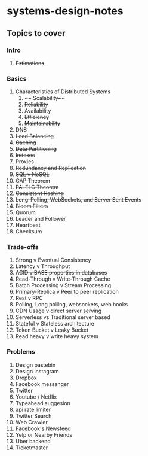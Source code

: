 # systems-design-notes

## Topics to cover

### Intro

1. ~~Estimations~~

### Basics

1. ~~Characteristics of Distributed Systems~~
   1. ~~ Scalability~~
   2. ~~Reliability~~
   3. ~~Availability~~
   4. ~~Efficiency~~
   5. ~~Maintainability~~
1. ~~DNS~~
1. ~~Load Balancing~~
1. ~~Caching~~
1. ~~Data Partitioning~~
1. ~~Indexes~~
1. ~~Proxies~~
1. ~~Redundancy and Replication~~
1. ~~SQL v NoSQL~~
1. ~~CAP Theorem~~
1. ~~PALELC Theorem~~
1. ~~Consistent Hashing~~
1. ~~Long-Polling, WebSockets, and Server Sent Events~~
1. ~~Bloom Filters~~
1. Quorum
1. Leader and Follower
1. Heartbeat
1. Checksum

### Trade-offs

1. Strong v Eventual Consistency
1. Latency v Throughput
1. ~~ACID v BASE properties in databases~~
1. Read-Through v Write-Through Cache
1. Batch Processing v Stream Processing
1. Primary-Replica v Peer to peer replication
1. Rest v RPC
1. Polling, Long polling, websockets, web hooks
1. CDN Usage v direct server serving
1. Serverless vs Traditional server based
1. Stateful v Stateless architecture
1. Token Bucket v Leaky Bucket
1. Read heavy v write heavy system

### Problems

1. Design pastebin
1. Design instagram
1. Dropbox
1. Facebook messanger
1. Twitter
1. Youtube / Netflix
1. Typeahead suggesion
1. api rate limiter
1. Twitter Search
1. Web Crawler
1. Facebook's Newsfeed
1. Yelp or Nearby Friends
1. Uber backend
1. Ticketmaster
